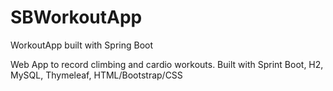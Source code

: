 # SBWorkoutApp
WorkoutApp built with Spring Boot

Web App to record climbing and cardio workouts.  Built with Sprint Boot, H2, MySQL, Thymeleaf, HTML/Bootstrap/CSS
